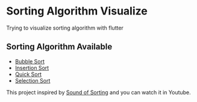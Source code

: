 # Sorting Algorithm Visualize

Trying to visualize sorting algorithm with flutter

## Sorting Algorithm Available

- [Bubble Sort](https://www.geeksforgeeks.org/bubble-sort-algorithm/)
- [Insertion Sort](https://www.geeksforgeeks.org/insertion-sort-algorithm/)
- [Quick Sort](https://www.geeksforgeeks.org/selection-sort-algorithm-2/)
- [Selection Sort](https://www.geeksforgeeks.org/quick-sort-algorithm/)

This project inspired by
[Sound of Sorting](https://panthema.net/2013/sound-of-sorting/) and you can watch it in Youtube.
